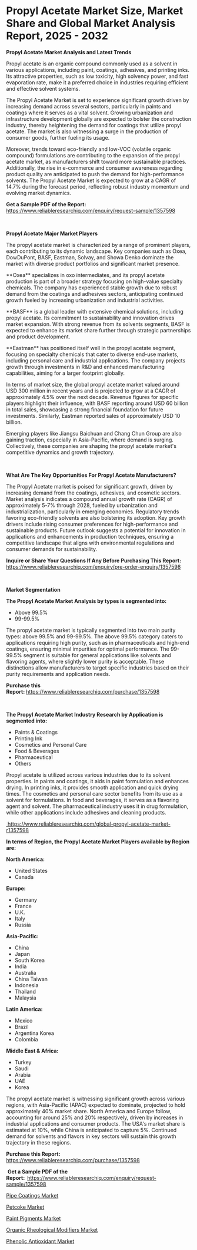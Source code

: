 <p><h1>Propyl Acetate Market Size, Market Share and Global Market Analysis Report, 2025 - 2032</h1></p><p><strong>Propyl Acetate Market Analysis and Latest Trends</strong></p>
<p><p>Propyl acetate is an organic compound commonly used as a solvent in various applications, including paint, coatings, adhesives, and printing inks. Its attractive properties, such as low toxicity, high solvency power, and fast evaporation rate, make it a preferred choice in industries requiring efficient and effective solvent systems.</p><p>The Propyl Acetate Market is set to experience significant growth driven by increasing demand across several sectors, particularly in paints and coatings where it serves as a vital solvent. Growing urbanization and infrastructure development globally are expected to bolster the construction industry, thereby heightening the demand for coatings that utilize propyl acetate. The market is also witnessing a surge in the production of consumer goods, further fueling its usage.</p><p>Moreover, trends toward eco-friendly and low-VOC (volatile organic compound) formulations are contributing to the expansion of the propyl acetate market, as manufacturers shift toward more sustainable practices. Additionally, the rise in e-commerce and consumer awareness regarding product quality are anticipated to push the demand for high-performance solvents. The Propyl Acetate Market is expected to grow at a CAGR of 14.7% during the forecast period, reflecting robust industry momentum and evolving market dynamics.</p></p>
<p><strong>Get a Sample PDF of the Report:&nbsp;</strong> <a href="https://www.reliableresearchiq.com/enquiry/request-sample/1357598?utm_campaign=104&utm_medium=2&utm_source=Github&utm_content=ia&utm_term=31032025&utm_id=propyl-acetate">https://www.reliableresearchiq.com/enquiry/request-sample/1357598</a></p>
<p>&nbsp;</p>
<p><strong>Propyl Acetate Major Market Players</strong></p>
<p><p>The propyl acetate market is characterized by a range of prominent players, each contributing to its dynamic landscape. Key companies such as Oxea, DowDuPont, BASF, Eastman, Solvay, and Showa Denko dominate the market with diverse product portfolios and significant market presence.</p><p>**Oxea** specializes in oxo intermediates, and its propyl acetate production is part of a broader strategy focusing on high-value specialty chemicals. The company has experienced stable growth due to robust demand from the coatings and adhesives sectors, anticipating continued growth fueled by increasing urbanization and industrial activities.</p><p>**BASF** is a global leader with extensive chemical solutions, including propyl acetate. Its commitment to sustainability and innovation drives market expansion. With strong revenue from its solvents segments, BASF is expected to enhance its market share further through strategic partnerships and product development.</p><p>**Eastman** has positioned itself well in the propyl acetate segment, focusing on specialty chemicals that cater to diverse end-use markets, including personal care and industrial applications. The company projects growth through investments in R&D and enhanced manufacturing capabilities, aiming for a larger footprint globally.</p><p>In terms of market size, the global propyl acetate market valued around USD 300 million in recent years and is projected to grow at a CAGR of approximately 4.5% over the next decade. Revenue figures for specific players highlight their influence, with BASF reporting around USD 60 billion in total sales, showcasing a strong financial foundation for future investments. Similarly, Eastman reported sales of approximately USD 10 billion.</p><p>Emerging players like Jiangsu Baichuan and Chang Chun Group are also gaining traction, especially in Asia-Pacific, where demand is surging. Collectively, these companies are shaping the propyl acetate market's competitive dynamics and growth trajectory.</p></p>
<p>&nbsp;</p>
<p><strong>What Are The Key Opportunities For Propyl Acetate Manufacturers?</strong></p>
<p><p>The Propyl Acetate market is poised for significant growth, driven by increasing demand from the coatings, adhesives, and cosmetic sectors. Market analysis indicates a compound annual growth rate (CAGR) of approximately 5-7% through 2028, fueled by urbanization and industrialization, particularly in emerging economies. Regulatory trends favoring eco-friendly solvents are also bolstering its adoption. Key growth drivers include rising consumer preferences for high-performance and sustainable products. Future outlook suggests a potential for innovation in applications and enhancements in production techniques, ensuring a competitive landscape that aligns with environmental regulations and consumer demands for sustainability.</p></p>
<p><strong>Inquire or Share Your Questions If Any Before Purchasing This Report:</strong> <a href="https://www.reliableresearchiq.com/enquiry/pre-order-enquiry/1357598?utm_campaign=104&utm_medium=2&utm_source=Github&utm_content=ia&utm_term=31032025&utm_id=propyl-acetate">https://www.reliableresearchiq.com/enquiry/pre-order-enquiry/1357598</a></p>
<p>&nbsp;</p>
<p><strong>Market Segmentation</strong></p>
<p><strong>The Propyl Acetate Market Analysis by types is segmented into:</strong></p>
<p><ul><li>Above 99.5%</li><li>99-99.5%</li></ul></p>
<p><p>The propyl acetate market is typically segmented into two main purity types: above 99.5% and 99-99.5%. The above 99.5% category caters to applications requiring high purity, such as in pharmaceuticals and high-end coatings, ensuring minimal impurities for optimal performance. The 99-99.5% segment is suitable for general applications like solvents and flavoring agents, where slightly lower purity is acceptable. These distinctions allow manufacturers to target specific industries based on their purity requirements and application needs.</p></p>
<p><strong>Purchase this Report:&nbsp;</strong><a href="https://www.reliableresearchiq.com/purchase/1357598?utm_campaign=104&utm_medium=2&utm_source=Github&utm_content=ia&utm_term=31032025&utm_id=propyl-acetate">https://www.reliableresearchiq.com/purchase/1357598</a></p>
<p>&nbsp;</p>
<p><strong>The Propyl Acetate Market Industry Research by Application is segmented into:</strong></p>
<p><ul><li>Paints & Coatings</li><li>Printing Ink</li><li>Cosmetics and Personal Care</li><li>Food & Beverages</li><li>Pharmaceutical</li><li>Others</li></ul></p>
<p><p>Propyl acetate is utilized across various industries due to its solvent properties. In paints and coatings, it aids in paint formulation and enhances drying. In printing inks, it provides smooth application and quick drying times. The cosmetics and personal care sector benefits from its use as a solvent for formulations. In food and beverages, it serves as a flavoring agent and solvent. The pharmaceutical industry uses it in drug formulation, while other applications include adhesives and cleaning products.</p></p>
<p><a href="https://www.reliableresearchiq.com/global-propyl-acetate-market-r1357598?utm_campaign=104&utm_medium=2&utm_source=Github&utm_content=ia&utm_term=31032025&utm_id=propyl-acetate">&nbsp;https://www.reliableresearchiq.com/global-propyl-acetate-market-r1357598</a></p>
<p><strong>In terms of Region, the Propyl Acetate Market Players available by Region are:</strong></p>
<p>
    <p> <strong> North America: </strong>
        <ul>
            <li>United States</li>
            <li>Canada</li>
        </ul>
        </p> 
    <p> <strong> Europe: </strong>
        <ul>
            <li>Germany</li>
            <li>France</li>
            <li>U.K.</li>
            <li>Italy</li>
            <li>Russia</li>
        </ul>
        </p> 
    <p> <strong> Asia-Pacific: </strong>
        <ul>
            <li>China</li>
            <li>Japan</li>
            <li>South Korea</li>
            <li>India</li>
            <li>Australia</li>
            <li>China Taiwan</li>
            <li>Indonesia</li>
            <li>Thailand</li>
            <li>Malaysia</li>
        </ul>
        </p> 
    <p> <strong> Latin America: </strong>
        <ul>
            <li>Mexico</li>
            <li>Brazil</li>
            <li>Argentina Korea</li>
            <li>Colombia</li>
        </ul>
        </p> 
    <p> <strong> Middle East & Africa: </strong>
        <ul>
            <li>Turkey</li>
            <li>Saudi</li>
            <li>Arabia</li>
            <li>UAE</li>
            <li>Korea</li>
        </ul>
    </p>
    </p>
<p><p>The propyl acetate market is witnessing significant growth across various regions, with Asia-Pacific (APAC) expected to dominate, projected to hold approximately 40% market share. North America and Europe follow, accounting for around 25% and 20% respectively, driven by increases in industrial applications and consumer products. The USA's market share is estimated at 10%, while China is anticipated to capture 5%. Continued demand for solvents and flavors in key sectors will sustain this growth trajectory in these regions.</p></p>
<p><strong>Purchase this Report: </strong><a href="https://www.reliableresearchiq.com/purchase/1357598?utm_campaign=104&utm_medium=2&utm_source=Github&utm_content=ia&utm_term=31032025&utm_id=propyl-acetate">https://www.reliableresearchiq.com/purchase/1357598</a></p>
<p>&nbsp;<strong>Get a Sample PDF of the Report:&nbsp;&nbsp;</strong><a href="https://www.reliableresearchiq.com/enquiry/request-sample/1357598?utm_campaign=104&utm_medium=2&utm_source=Github&utm_content=ia&utm_term=31032025&utm_id=propyl-acetate">https://www.reliableresearchiq.com/enquiry/request-sample/1357598</a></p>
<p><strong></strong></p>
<p><p><a href="https://github.com/hoppeellia6b/Market-Research-Report-List-1/blob/main/pipe-coatings-market.md?utm_campaign=104&utm_medium=2&utm_source=Github&utm_content=ia&utm_term=31032025&utm_id=propyl-acetate">Pipe Coatings Market</a></p><p><a href="https://github.com/evraltandre36/Market-Research-Report-List-1/blob/main/petcoke-market.md?utm_campaign=104&utm_medium=2&utm_source=Github&utm_content=ia&utm_term=31032025&utm_id=propyl-acetate">Petcoke Market</a></p><p><a href="https://github.com/cavushjla/Market-Research-Report-List-1/blob/main/paint-pigments-market.md?utm_campaign=104&utm_medium=2&utm_source=Github&utm_content=ia&utm_term=31032025&utm_id=propyl-acetate">Paint Pigments Market</a></p><p><a href="https://github.com/coricnzati/Market-Research-Report-List-1/blob/main/organic-rheological-modifiers-market.md?utm_campaign=104&utm_medium=2&utm_source=Github&utm_content=ia&utm_term=31032025&utm_id=propyl-acetate">Organic Rheological Modifiers Market</a></p><p><a href="https://github.com/kleyderoomes/Market-Research-Report-List-1/blob/main/phenolic-antioxidant-market.md?utm_campaign=104&utm_medium=2&utm_source=Github&utm_content=ia&utm_term=31032025&utm_id=propyl-acetate">Phenolic Antioxidant Market</a></p></p>